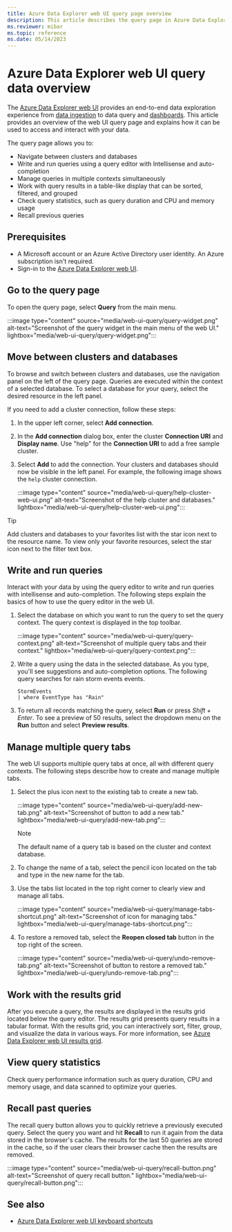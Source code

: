 ```yaml
---
title: Azure Data Explorer web UI query page overview
description: This article describes the query page in Azure Data Explorer web UI.
ms.reviewer: mibar
ms.topic: reference
ms.date: 05/14/2023
---
```


# Azure Data Explorer web UI query data overview

The [Azure Data Explorer web UI](https://dataexplorer.azure.com) provides an end-to-end data exploration experience from [data ingestion](ingest-data-wizard.md) to data query and [dashboards](azure-data-explorer-dashboards.md). This article provides an overview of the web UI query page and explains how it can be used to access and interact with your data.

The query page allows you to:

* Navigate between clusters and databases
* Write and run queries using a query editor with Intellisense and auto-completion
* Manage queries in multiple contexts simultaneously
* Work with query results in a table-like display that can be sorted, filtered, and grouped
* Check query statistics, such as query duration and CPU and memory usage
* Recall previous queries

## Prerequisites

* A Microsoft account or an Azure Active Directory user identity. An Azure subscription isn't required.
* Sign-in to the [Azure Data Explorer web UI](https://dataexplorer.azure.com/).

## Go to the query page

To open the query page, select **Query** from the main menu.

:::image type="content" source="media/web-ui-query/query-widget.png" alt-text="Screenshot of the query widget in the main menu of the web UI." lightbox="media/web-ui-query/query-widget.png":::

## Move between clusters and databases

To browse and switch between clusters and databases, use the navigation panel on the left of the query page. Queries are executed within the context of a selected database. To select a database for your query, select the desired resource in the left panel.

If you need to add a cluster connection, follow these steps:

1. In the upper left corner, select **Add connection**.

1. In the **Add connection** dialog box, enter the cluster **Connection URI** and **Display name**. Use "help" for the **Connection URI** to add a free sample cluster.

1. Select **Add** to add the connection. Your clusters and databases should now be visible in the left panel. For example, the following image shows the `help` cluster connection.

    :::image type="content" source="media/web-ui-query/help-cluster-web-ui.png" alt-text="Screenshot of the help cluster and databases." lightbox="media/web-ui-query/help-cluster-web-ui.png":::

> [!TIP]
> Add clusters and databases to your favorites list with the star icon next to the resource name. To view only your favorite resources, select the star icon next to the filter text box.

## Write and run queries

Interact with your data by using the query editor to write and run queries with intellisense and auto-completion. The following steps explain the basics of how to use the query editor in the web UI.

1. Select the database on which you want to run the query to set the query context. The query context is displayed in the top toolbar.

    :::image type="content" source="media/web-ui-query/query-context.png" alt-text="Screenshot of multiple query tabs and their context." lightbox="media/web-ui-query/query-context.png":::

1. Write a query using the data in the selected database. As you type, you'll see suggestions and auto-completion options. The following query searches for rain storm events events.

    ```kusto
    StormEvents
    | where EventType has "Rain"
    ```

1. To return all records matching the query, select **Run** or press *Shift + Enter*. To see a preview of 50 results, select the dropdown menu on the **Run** button and select **Preview results**.

## Manage multiple query tabs

The web UI supports multiple query tabs at once, all with different query contexts. The following steps describe how to create and manage multiple tabs.

1. Select the plus icon next to the existing tab to create a new tab.

    :::image type="content" source="media/web-ui-query/add-new-tab.png" alt-text="Screenshot of button to add a new tab." lightbox="media/web-ui-query/add-new-tab.png":::

    > [!NOTE]
    > The default name of a query tab is based on the cluster and context database.

1. To change the name of a tab, select the pencil icon located on the tab and type in the new name for the tab.

1. Use the tabs list located in the top right corner to clearly view and manage all tabs.

    :::image type="content" source="media/web-ui-query/manage-tabs-shortcut.png" alt-text="Screenshot of icon for managing tabs." lightbox="media/web-ui-query/manage-tabs-shortcut.png":::

1. To restore a removed tab, select the **Reopen closed tab** button in the top right of the screen.

    :::image type="content" source="media/web-ui-query/undo-remove-tab.png" alt-text="Screenshot of button to restore a removed tab." lightbox="media/web-ui-query/undo-remove-tab.png":::

## Work with the results grid

After you execute a query, the results are displayed in the results grid located below the query editor. The results grid presents query results in a tabular format. With the results grid, you can interactively sort, filter, group, and visualize the data in various ways. For more information, see [Azure Data Explorer web UI results grid](web-results-grid.md).

## View query statistics

Check query performance information such as query duration, CPU and memory usage, and data scanned to optimize your queries.

## Recall past queries

The recall query button allows you to quickly retrieve a previously executed query. Select the query you want and hit **Recall** to run it again from the data stored in the browser's cache. The results for the last 50 queries are stored in the cache, so if the user clears their browser cache then the results are removed.

:::image type="content" source="media/web-ui-query/recall-button.png" alt-text="Screenshot of query recall button." lightbox="media/web-ui-query/recall-button.png":::

## See also

* [Azure Data Explorer web UI keyboard shortcuts](web-ui-query-keyboard-shortcuts.md)
